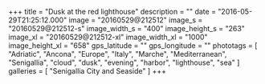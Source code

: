 +++
title = "Dusk at the red lighthouse"
description = ""
date = "2016-05-29T21:25:12.000"
image = "20160529@212512"
image_s = "20160529@212512-s"
image_width_s = "400"
image_height_s = "263"
image_xl = "20160529@212512-xl"
image_width_xl = "1000"
image_height_xl = "658"
gps_latitude = ""
gps_longitude = ""
phototags = [ "Adriatic", "Ancona", "Europe", "Italy", "Marche", "Mediterranean", "Senigallia", "cloud", "dusk", "evening", "harbor", "lighthouse", "sea" ]
galleries = [ "Senigallia City and Seaside" ]
+++
